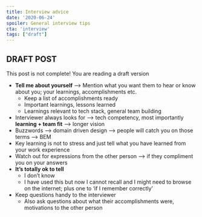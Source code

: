 ```yaml
---
title: Interview advice
date: '2020-06-24'
spoiler: General interview tips
cta: 'interview'
tags: ["draft"]
---
```


## DRAFT POST

This post is not complete! You are reading a draft version

- **Tell me about yourself** —> Mention what you want them to hear or know about you; your learnings, accomplishments etc. 
  - Keep a list of accomplishments ready
  - Important learnings, lessons learned
  - Learnings relevant to tech stack, general team building
- Interviewer always looks for —> tech competency, most importantly **learning + team fit** —> longer vision
- Buzzwords —> domain driven design —> people will catch you on those terms —> BEM
- Key learning is not to stress and just tell what you have learned from your work experience
- Watch out for expressions from the other person —> if they compliment you on your answers
- **It’s totally ok to tell**
  - I don’t know
  - I have used this but now I cannot recall and I might need to browse on the internet; plus one to ‘if I remember correctly’
- Keep questions handy to the interviewer
  - Also ask questions about what their accomplishments were, motivations to the other person